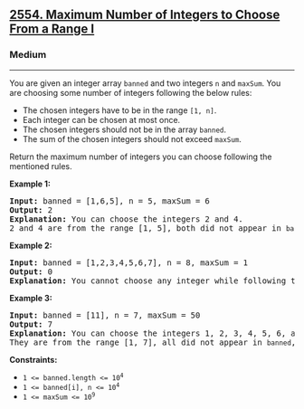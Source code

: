 <h2><a href="https://leetcode.com/problems/maximum-number-of-integers-to-choose-from-a-range-i">2554. Maximum Number of Integers to Choose From a Range I</a></h2>
<h3>Medium</h3>
<hr>
<p>You are given an integer array <code>banned</code> and two integers <code>n</code> and <code>maxSum</code>. You are choosing some number of integers following the below rules:</p>
<ul>
<li>The chosen integers have to be in the range <code>[1, n]</code>.</li>
<li>Each integer can be chosen at most once.</li>
<li>The chosen integers should not be in the array <code>banned</code>.</li>
<li>The sum of the chosen integers should not exceed <code>maxSum</code>.</li>
</ul>
<p>Return the maximum number of integers you can choose following the mentioned rules.</p>

<p><strong>Example 1:</strong></p>
<pre>
<strong>Input:</strong> banned = [1,6,5], n = 5, maxSum = 6
<strong>Output:</strong> 2
<strong>Explanation:</strong> You can choose the integers 2 and 4.
2 and 4 are from the range [1, 5], both did not appear in <code>banned</code>, and their sum is 6, which did not exceed <code>maxSum</code>.
</pre>

<p><strong>Example 2:</strong></p>
<pre>
<strong>Input:</strong> banned = [1,2,3,4,5,6,7], n = 8, maxSum = 1
<strong>Output:</strong> 0
<strong>Explanation:</strong> You cannot choose any integer while following the mentioned conditions.
</pre>

<p><strong>Example 3:</strong></p>
<pre>
<strong>Input:</strong> banned = [11], n = 7, maxSum = 50
<strong>Output:</strong> 7
<strong>Explanation:</strong> You can choose the integers 1, 2, 3, 4, 5, 6, and 7.
They are from the range [1, 7], all did not appear in <code>banned</code>, and their sum is 28, which did not exceed <code>maxSum</code>.
</pre>

<p><strong>Constraints:</strong></p>
<ul>
<li><code>1 <= banned.length <= 10<sup>4</sup></code></li>
<li><code>1 <= banned[i], n <= 10<sup>4</sup></code></li>
<li><code>1 <= maxSum <= 10<sup>9</sup></code></li>
</ul>
